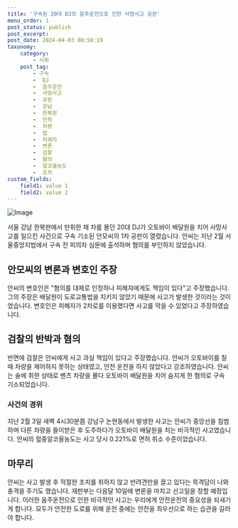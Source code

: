 ```yaml
---
title: '구속된 20대 DJ의 음주운전으로 인한 사망사고 공판'
menu_order: 1
post_status: publish
post_excerpt: 
post_date: 2024-04-03 00:58:19
taxonomy:
    category:
        - 사회
    post_tag:
        - 구속
        -  DJ
        -  음주운전
        -  사망사고
        -  공판
        -  강남
        -  한복판
        -  만취
        -  차량
        -  법
        -  피해자
        -  변론
        -  검찰
        -  혐의
        -  알코올농도
        -  조치
custom_fields:
    field1: value 1
    field2: value 2
---
```


![Image](https://imgnews.pstatic.net/image/005/2024/04/02/2024040213545492405_1712033695_0019956668_20240402140501909.jpg?type=w647)

서울 강남 한복판에서 만취한 채 차를 몰던 20대 DJ가 오토바이 배달원을 치어 사망사고를 일으킨 사건으로 구속 기소된 안모씨의 1차 공판이 열렸습니다. 안씨는 지난 2월 서울중앙지법에서 구속 전 피의자 심문에 출석하며 혐의를 부인하지 않았습니다.
## 안모씨의 변론과 변호인 주장
안씨의 변호인은 "혐의를 대체로 인정하나 피해자에게도 책임이 있다"고 주장했습니다. 그의 주장은 배달원이 도로교통법을 지키지 않았기 때문에 사고가 발생한 것이라는 것이었습니다. 변호인은 피해자가 2차로를 이용했다면 사고를 막을 수 있었다고 주장하였습니다. 
## 검찰의 반박과 혐의
반면에 검찰은 안씨에게 사고 과실 책임이 있다고 주장했습니다. 안씨가 오토바이를 칠 때 차량을 제어하지 못하는 상태였고, 안전 운전을 하지 않았다고 강조하였습니다. 안씨는 술에 취한 상태로 벤츠 차량을 몰다 오토바이 배달원을 치어 숨지게 한 혐의로 구속 기소되었습니다.
### 사건의 경위
지난 2월 3일 새벽 4시30분쯤 강남구 논현동에서 발생한 사고는 안씨가 중앙선을 침범하며 다른 차량을 들이받은 후 도주하다가 오토바이 배달원을 치는 비극적인 사고였습니다. 안씨의 혈중알코올농도는 사고 당시 0.221%로 면허 취소 수준이었습니다.
## 마무리
안씨는 사고 발생 후 적절한 조치를 취하지 않고 반려견만을 끌고 있다는 목격담이 나와 충격을 주기도 했습니다. 재판부는 다음달 10일에 변론을 마치고 선고일을 정할 예정입니다. 이러한 음주운전으로 인한 비극적인 사고는 우리에게 안전운전의 중요성을 되새기게 합니다. 모두가 안전한 도로를 위해 운전 중에는 안전을 최우선으로 하는 습관을 길러야 합니다.
